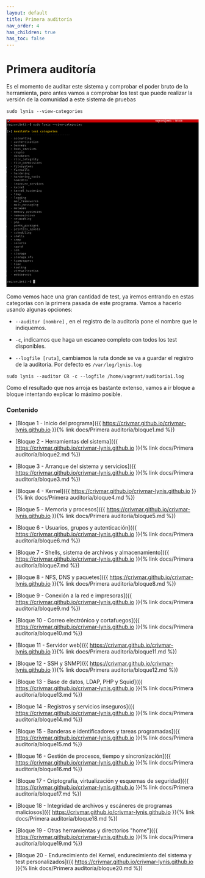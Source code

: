 ```yaml
---
layout: default
title: Primera auditoría
nav_order: 4
has_children: true
has_toc: false
---
```


# Primera auditoría

Es el momento de auditar este sistema y comprobar el poder bruto de la herramienta, pero antes vamos a comprobar los test que puede realizar la versión de la comunidad a este sistema de pruebas

~~~
sudo lynis --view-categories
~~~

<img src="https://raw.githubusercontent.com/crivmar/crivmar-lynis.github.io/main/assets/images/03.png"/>

Como vemos hace una gran cantidad de test, ya iremos entrando en estas categorías con la primera pasada de este programa. Vamos a hacerlo usando algunas opciones:

- `--auditor [nombre]` , en el registro de la auditoría pone el nombre que le indiquemos.

- `-c`, indicamos que haga un escaneo completo con todos los test disponibles.

- `--logfile [ruta]`, cambiamos la ruta donde se va a guardar el registro de la auditoría. Por defecto es `/var/log/lynis.log`

~~~
sudo lynis --auditor CR -c --logfile /home/vagrant/auditoria1.log
~~~

Como el resultado que nos arroja es bastante extenso, vamos a ir bloque a bloque intentando explicar lo máximo posible.


### Contenido

- [Bloque 1 - Inicio del programa]({{ https://crivmar.github.io/crivmar-lynis.github.io }}{% link docs/Primera auditoría/bloque1.md %})

- [Bloque 2 - Herramientas del sistema]({{ https://crivmar.github.io/crivmar-lynis.github.io }}{% link docs/Primera auditoría/bloque2.md %})

- [Bloque 3 - Arranque del sistema y servicios]({{ https://crivmar.github.io/crivmar-lynis.github.io }}{% link docs/Primera auditoría/bloque3.md %})

- [Bloque 4 - Kernel]({{ https://crivmar.github.io/crivmar-lynis.github.io }}{% link docs/Primera auditoría/bloque4.md %})

- [Bloque 5 - Memoria y procesos]({{ https://crivmar.github.io/crivmar-lynis.github.io }}{% link docs/Primera auditoría/bloque5.md %})

- [Bloque 6 - Usuarios, grupos y autenticación]({{ https://crivmar.github.io/crivmar-lynis.github.io }}{% link docs/Primera auditoría/bloque6.md %})

- [Bloque 7 - Shells, sistema de archivos y almacenamiento]({{ https://crivmar.github.io/crivmar-lynis.github.io }}{% link docs/Primera auditoría/bloque7.md %})

- [Bloque 8 - NFS, DNS y paquetes]({{ https://crivmar.github.io/crivmar-lynis.github.io }}{% link docs/Primera auditoría/bloque8.md %})

- [Bloque 9 - Conexión a la red e impresoras]({{ https://crivmar.github.io/crivmar-lynis.github.io }}{% link docs/Primera auditoría/bloque9.md %})

- [Bloque 10 - Correo electrónico y cortafuegos]({{ https://crivmar.github.io/crivmar-lynis.github.io }}{% link docs/Primera auditoría/bloque10.md %})

- [Bloque 11 - Servidor web]({{ https://crivmar.github.io/crivmar-lynis.github.io }}{% link docs/Primera auditoría/bloque11.md %})

- [Bloque 12 - SSH y SNMP]({{ https://crivmar.github.io/crivmar-lynis.github.io }}{% link docs/Primera auditoría/bloque12.md %})

- [Bloque 13 - Base de datos, LDAP, PHP y Squid]({{ https://crivmar.github.io/crivmar-lynis.github.io }}{% link docs/Primera auditoría/bloque13.md %})

- [Bloque 14 - Registros y servicios inseguros]({{ https://crivmar.github.io/crivmar-lynis.github.io }}{% link docs/Primera auditoría/bloque14.md %})

- [Bloque 15 - Banderas e identificadores y tareas programadas]({{ https://crivmar.github.io/crivmar-lynis.github.io }}{% link docs/Primera auditoría/bloque15.md %})

- [Bloque 16 - Gestión de procesos, tiempo y sincronización]({{ https://crivmar.github.io/crivmar-lynis.github.io }}{% link docs/Primera auditoría/bloque16.md %})

- [Bloque 17 - Criptografía, virtualización y esquemas de seguridad]({{ https://crivmar.github.io/crivmar-lynis.github.io }}{% link docs/Primera auditoría/bloque17.md %})

- [Bloque 18 - Integridad de archivos y escáneres de programas maliciosos]({{ https://crivmar.github.io/crivmar-lynis.github.io }}{% link docs/Primera auditoría/bloque18.md %})

- [Bloque 19 - Otras herramientas y directorios "home"]({{ https://crivmar.github.io/crivmar-lynis.github.io }}{% link docs/Primera auditoría/bloque19.md %})

- [Bloque 20 - Endurecimiento del Kernel, endurecimiento del sistema y test personalizados]({{ https://crivmar.github.io/crivmar-lynis.github.io }}{% link docs/Primera auditoría/bloque20.md %})

